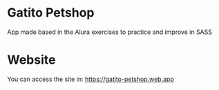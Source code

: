 # Gatito Petshop
App made based in the Alura exercises to practice and improve in SASS

# Website
You can access the site in: https://gatito-petshop.web.app